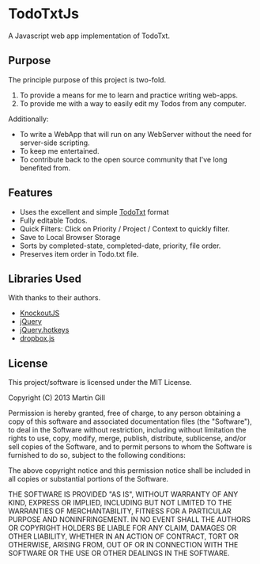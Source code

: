 TodoTxtJs
=========

A Javascript web app implementation of TodoTxt.

Purpose
-------

The principle purpose of this project is two-fold.
1. To provide a means for me to learn and practice writing web-apps.
2. To provide me with a way to easily edit my Todos from any computer.

Additionally:

* To write a WebApp that will run on any WebServer without the need for server-side scripting.
* To keep me entertained.
* To contribute back to the open source community that I've long benefited from.

Features
--------

* Uses the excellent and simple [TodoTxt](http://www.todotxt.com) format
* Fully editable Todos.
* Quick Filters: Click on Priority / Project / Context to quickly filter.
* Save to Local Browser Storage
* Sorts by completed-state, completed-date, priority, file order.
* Preserves item order in Todo.txt file.

Libraries Used
--------------

With thanks to their authors.

* [KnockoutJS](http://www.knockoutjs.com)
* [jQuery](http://jquery.com)
* [jQuery.hotkeys](https://github.com/jeresig/jquery.hotkeys/)
* [dropbox.js](https://github.com/dropbox/dropbox-js)

License
-------

This project/software is licensed under the MIT License.

Copyright (C) 2013 Martin Gill

Permission is hereby granted, free of charge, to any person obtaining
a copy of this software and associated documentation files (the
"Software"), to deal in the Software without restriction, including
without limitation the rights to use, copy, modify, merge, publish,
distribute, sublicense, and/or sell copies of the Software, and to
permit persons to whom the Software is furnished to do so, subject to
the following conditions:

The above copyright notice and this permission notice shall be
included in all copies or substantial portions of the Software.

THE SOFTWARE IS PROVIDED "AS IS", WITHOUT WARRANTY OF ANY KIND,
EXPRESS OR IMPLIED, INCLUDING BUT NOT LIMITED TO THE WARRANTIES OF
MERCHANTABILITY, FITNESS FOR A PARTICULAR PURPOSE AND
NONINFRINGEMENT. IN NO EVENT SHALL THE AUTHORS OR COPYRIGHT HOLDERS BE
LIABLE FOR ANY CLAIM, DAMAGES OR OTHER LIABILITY, WHETHER IN AN ACTION
OF CONTRACT, TORT OR OTHERWISE, ARISING FROM, OUT OF OR IN CONNECTION
WITH THE SOFTWARE OR THE USE OR OTHER DEALINGS IN THE SOFTWARE.
